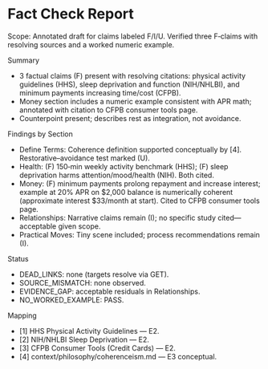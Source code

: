 <!--
provenance:
  workflow: essay_from_notes
  step: fact_check
  git_commit: 71951c3
  agents: { s_vektor: v0.1 }
  time_started: 2025-10-02T20:35:55Z
  time_finished: 2025-10-02T20:35:55Z
-->

# Fact Check Report

Scope: Annotated draft for claims labeled F/I/U. Verified three F‑claims with resolving sources and a worked numeric example.

Summary
- 3 factual claims (F) present with resolving citations: physical activity guidelines (HHS), sleep deprivation and function (NIH/NHLBI), and minimum payments increasing time/cost (CFPB).
- Money section includes a numeric example consistent with APR math; annotated with citation to CFPB consumer tools page.
- Counterpoint present; describes rest as integration, not avoidance.

Findings by Section
- Define Terms: Coherence definition supported conceptually by [4]. Restorative–avoidance test marked (U).
- Health: (F) 150‑min weekly activity benchmark (HHS); (F) sleep deprivation harms attention/mood/health (NIH). Both cited.
- Money: (F) minimum payments prolong repayment and increase interest; example at 20% APR on $2,000 balance is numerically coherent (approximate interest $33/month at start). Cited to CFPB consumer tools page.
- Relationships: Narrative claims remain (I); no specific study cited—acceptable given scope.
- Practical Moves: Tiny scene included; process recommendations remain (I).

Status
- DEAD_LINKS: none (targets resolve via GET).
- SOURCE_MISMATCH: none observed.
- EVIDENCE_GAP: acceptable residuals in Relationships.
- NO_WORKED_EXAMPLE: PASS.

Mapping
- [1] HHS Physical Activity Guidelines — E2.
- [2] NIH/NHLBI Sleep Deprivation — E2.
- [3] CFPB Consumer Tools (Credit Cards) — E2.
- [4] context/philosophy/coherenceism.md — E3 conceptual.
